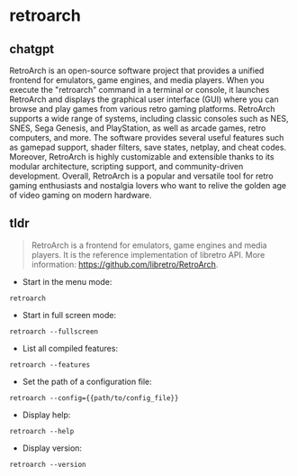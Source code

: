 # retroarch 
## chatgpt 
RetroArch is an open-source software project that provides a unified frontend for emulators, game engines, and media players. When you execute the "retroarch" command in a terminal or console, it launches RetroArch and displays the graphical user interface (GUI) where you can browse and play games from various retro gaming platforms. RetroArch supports a wide range of systems, including classic consoles such as NES, SNES, Sega Genesis, and PlayStation, as well as arcade games, retro computers, and more. The software provides several useful features such as gamepad support, shader filters, save states, netplay, and cheat codes. Moreover, RetroArch is highly customizable and extensible thanks to its modular architecture, scripting support, and community-driven development. Overall, RetroArch is a popular and versatile tool for retro gaming enthusiasts and nostalgia lovers who want to relive the golden age of video gaming on modern hardware. 

## tldr 
 
> RetroArch is a frontend for emulators, game engines and media players.
> It is the reference implementation of libretro API.
> More information: <https://github.com/libretro/RetroArch>.

- Start in the menu mode:

`retroarch`

- Start in full screen mode:

`retroarch --fullscreen`

- List all compiled features:

`retroarch --features`

- Set the path of a configuration file:

`retroarch --config={{path/to/config_file}}`

- Display help:

`retroarch --help`

- Display version:

`retroarch --version`
